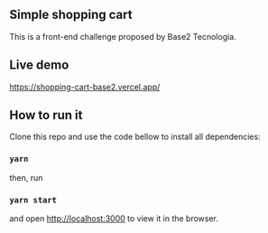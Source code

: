 ## Simple shopping cart

This is a front-end challenge proposed by Base2 Tecnologia.

## Live demo

https://shopping-cart-base2.vercel.app/

## How to run it

Clone this repo and use the code bellow to install all dependencies:

### `yarn`

then, run

### `yarn start`

and open [http://localhost:3000](http://localhost:3000) to view it in the browser.
